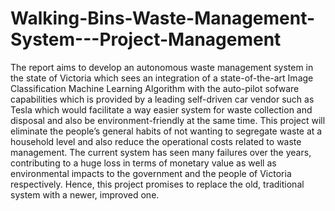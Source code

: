 # Walking-Bins-Waste-Management-System---Project-Management
The report aims to develop an autonomous waste management system in the state of Victoria which sees an integration of a state-of-the-art Image Classification Machine Learning Algorithm with the auto-pilot sofware capabilities which is provided by a leading self-driven car vendor such as Tesla which would facilitate a way easier system for waste collection and disposal and also be environment-friendly at the same time. This project will eliminate the people’s general habits of not wanting to segregate waste at a household level and also reduce the operational costs related to waste management. The current system has seen many failures over the years, contributing to a huge loss in terms of monetary value as well as environmental impacts to the government and the people of Victoria respectively. Hence, this project promises to replace the old, traditional system with a newer, improved one.
